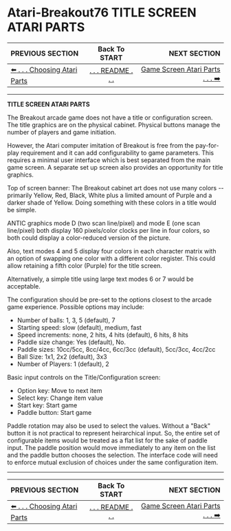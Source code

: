 # Atari-Breakout76 TITLE SCREEN ATARI PARTS

**PREVIOUS SECTION** | **Back To START** | **NEXT SECTION**
:--- | :---: | ---:
[:arrow_left: . . . Choosing Atari Parts]( https://github.com/kenjennings/Atari-Breakout76/blob/master/README04Implementation.md "Choosing Atari Parts") | [. . . README . . .](https://github.com/kenjennings/Atari-Breakout76/blob/master/README.md "README") | [Game Screen Atari Parts . . . :arrow_right:]( https://github.com/kenjennings/Atari-Breakout76/blob/master/README04-2GameImplementation.md "Game Screen Atari Parts") 

---

**TITLE SCREEN ATARI PARTS**

The Breakout arcade game does not have a title or configuration screen.  The title graphics are on the physical cabinet.  Physical buttons manage the number of players and game initiation.

However, the Atari computer imitation of Breakout is free from the pay-for-play requirement and it can add configurability to game parameters.  This requires a minimal user interface which is best separated from the main game screen.  A separate set up screen also provides an opportunity for title graphics.

Top of screen banner: The Breakout cabinet art does not use many colors -- primarily Yellow, Red, Black, White plus a limited amount of Purple and a darker shade of Yellow.  Doing something with these colors in a title would be simple. 

ANTIC graphics mode D (two scan line/pixel) and mode E (one scan line/pixel) both display 160 pixels/color clocks per line in four colors, so both could display a color-reduced version of the picture.  

Also, text modes 4 and 5 display four colors in each character matrix with an option of swapping one color with a different color register.  This could allow retaining a fifth color (Purple) for the title screen.

Alternatively, a simple title using large text modes 6 or 7 would be acceptable.

The configuration should be pre-set to the options closest to the arcade game experience.   Possible options may include:
- Number of balls: 1, 3, 5 (default), 7 
- Starting speed: slow (default), medium, fast
- Speed increments: none, 2 hits, 4 hits (default), 6 hits, 8 hits 
- Paddle size change: Yes (default), No.
- Paddle sizes: 10cc/5cc, 8cc/4cc, 6cc/3cc (default), 5cc/3cc, 4cc/2cc 
- Ball Size: 1x1, 2x2 (default), 3x3
- Number of Players: 1 (default), 2

Basic input controls on the Title/Configuration screen:
- Option key: Move to next item
- Select key: Change item value
- Start key: Start game
- Paddle button: Start game

Paddle rotation may also be used to select the values.  Without a "Back" button it is not practical to represent heirarchical input.  So, the entire set of configurable items would be treated as a flat list for the sake of paddle input.  The paddle position would move immediately to any item on the list and the paddle button chooses the selection.  The interface code will need to enforce mutual exclusion of choices under the same configuration item. 

---

**PREVIOUS SECTION** | **Back To START** | **NEXT SECTION**
:--- | :---: | ---:
[:arrow_left: . . . Choosing Atari Parts]( https://github.com/kenjennings/Atari-Breakout76/blob/master/README04Implementation.md "Choosing Atari Parts") | [. . . README . . .](https://github.com/kenjennings/Atari-Breakout76/blob/master/README.md "README") | [Game Screen Atari Parts . . . :arrow_right:]( https://github.com/kenjennings/Atari-Breakout76/blob/master/README04-2GameImplementation.md "Game Screen Atari Parts") 
